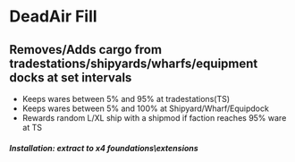 # DeadAir Fill

## Removes/Adds cargo from tradestations/shipyards/wharfs/equipment docks at set intervals
- Keeps wares between 5% and 95% at tradestations(TS)
- Keeps wares between 5% and 100% at Shipyard/Wharf/Equipdock
- Rewards random L/XL ship with a shipmod if faction reaches 95% ware at TS

##### Installation: extract to x4 foundations\extensions
